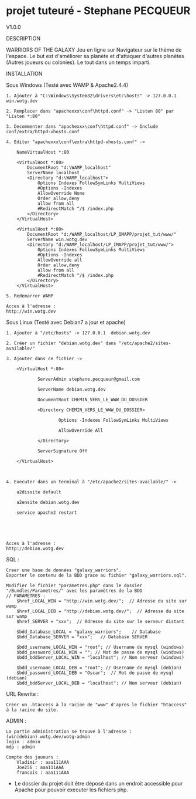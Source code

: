 projet tuteuré - Stephane PECQUEUR
==========

V1.0.0

DESCRIPTION

WARRIORS OF THE GALAXY
Jeu en ligne sur Navigateur sur le thème de l'espace.
Le but est d'améliorer sa planète et d'attaquer d'autres planètes (Autres joueurs ou colonies). Le tout dans un temps imparti.




INSTALLATION

Sous Windows (Testé avec WAMP & Apache2.4.4)


	1. Ajouter à "C:\Windows\System32\drivers\etc\hosts" -> 127.0.0.1 win.wotg.dev
	
	2. Remplacer dans "apachexxx\conf\httpd.conf" -> "Listen 80" par "Listen *:80"
		
	3. Decommenter dans "apachexxx\conf\httpd.conf" -> Include conf/extra/httpd-vhosts.conf
		
	4. Editer "apachexxx\conf\extra\httpd-vhosts.conf" ->
		
		NameVirtualHost *:80
		 
		<VirtualHost *:80>
		    DocumentRoot "d:\WAMP_localhost"
		    ServerName localhost
		    <Directory "d:\WAMP_localhost">
		        Options Indexes FollowSymLinks MultiViews
		        #Options -Indexes
		        AllowOverride None
		        Order allow,deny
		        allow from all
		        #RedirectMatch ^/$ /index.php
		    </Directory>
		</VirtualHost>
		
		<VirtualHost *:80>
		    DocumentRoot "d:/WAMP_localhost/LP_IMAPP/projet_tut/www/"
		    ServerName win.wotg.dev
		    <Directory "d:/WAMP_localhost/LP_IMAPP/projet_tut/www/">
		        Options Indexes FollowSymLinks MultiViews
		        #Options -Indexes
		        AllowOverride all
		        Order allow,deny
		        allow from all
		        #RedirectMatch ^/$ /index.php
		    </Directory>
		</VirtualHost>
		
	5. Redemarrer WAMP
		
	Acces à l'adresse :
	http://win.wotg.dev
		




Sous Linux (Testé avec Debian7 a jour et apache)


	1. Ajouter à "/etc/hosts" -> 127.0.0.1	debian.wotg.dev
	
	2. Créer un fichier "debian.wotg.dev" dans "/etc/apache2/sites-available/"
		
	3. Ajouter dans ce fichier ->
		
		<VirtualHost *:80>
		
		        ServerAdmin stephane.pecqueur@gmail.com
		
		        ServerName debian.wotg.dev
		
		        DocumentRoot CHEMIN_VERS_LE_WWW_DU_DOSSIER
		        
		        <Directory CHEMIN_VERS_LE_WWW_DU_DOSSIER>
		
		                Options -Indexes FollowSymLinks MultiViews
		
		                AllowOverride All
		
		        </Directory>
		
		        ServerSignature Off
		
		</VirtualHost>
		
		
		
	4. Executer dans un terminal à "/etc/apache2/sites-available/" ->
		
		a2dissite default
		
		a2ensite debian.wotg.dev
		
		service apache2 restart
		
		
		
		
		
	Acces à l'adresse :
	http://debian.wotg.dev
		
		
SQL : 

	Creer une base de données "galaxy_warriors".
	Exporter le contenu de la BDD grace au fichier "galaxy_warriors.sql".

	Modifier le fichier "parametres.php" dans le dossier "/Bundles/Parametres/" avec les paramètres de la BDD
	// PARAMETRES :
		$href_LOCAL_WIN = "http://win.wotg.dev/";  // Adresse du site sur wamp
		$href_LOCAL_DEB = "http://debian.wotg.dev/";  // Adresse du site sur wamp
		$href_SERVER = "xxx";  // Adresse du site sur le serveur distant

		$bdd_Database_LOCAL = "galaxy_warriors";  	// Database 
		$bdd_Database_SERVER = "xxx";  	// Database SERVER
		
		$bdd_username_LOCAL_WIN = "root"; // Username de mysql (windows)
		$bdd_password_LOCAL_WIN = ""; // Mot de passe de mysql (windows)
		$bdd_bddServer_LOCAL_WIN = "localhost"; // Nom serveur (windows)

		$bdd_username_LOCAL_DEB = "root"; // Username de mysql (debian)
		$bdd_password_LOCAL_DEB = "Oscar";  // Mot de passe de mysql (debian)
		$bdd_bddServer_LOCAL_DEB = "localhost"; // Nom serveur (debian)



URL Rewrite :

	Creer un .htaccess à la racine de "www" d'apres le fichier "htaccess" à la racine du site.

ADMIN :

	La partie administration se trouve à l'adresse :
	(win|debian).wotg.dev/wotg-admin
	login : admin
	mdp : admin

	Compte des joueurs :
		Vladimir : aaa111AAA
		Joe256 : aaa111AAA
		francois : aaa111AAA



* Le dossier du projet doit être déposé dans un endroit accessible pour Apache pour pouvoir executer les fichiers php.


